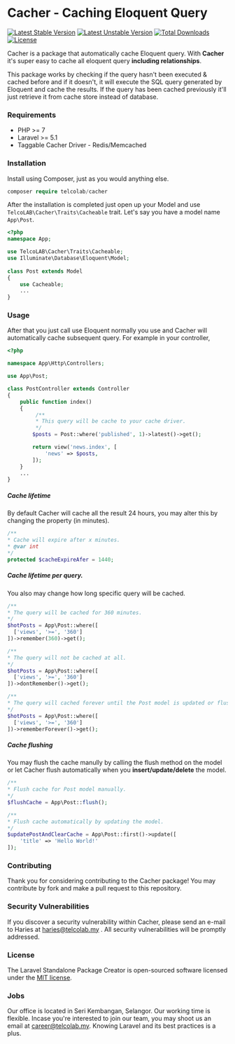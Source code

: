 # Cacher - Caching Eloquent Query

[![Latest Stable Version](https://poser.pugx.org/telcolab/cacher/v/stable)](https://packagist.org/packages/telcolab/cacher) [![Latest Unstable Version](https://poser.pugx.org/telcolab/cacher/v/unstable)](https://packagist.org/packages/telcolab/cacher) [![Total Downloads](https://poser.pugx.org/telcolab/cacher/downloads)](https://packagist.org/packages/telcolab/cacher) [![License](https://poser.pugx.org/telcolab/cacher/license)](https://packagist.org/packages/telcolab/cacher)

Cacher is a package that automatically cache Eloquent query. With **Cacher** it's super easy to cache all eloquent query **including relationships**. 

This package works by checking if the query hasn't been executed & cached before and if it doesn't, it will execute the SQL query generated by Eloquent and cache the results. If the query has been cached previously it'll just retrieve it from cache store instead of database.



### Requirements

- PHP >= 7
- Laravel >= 5.1
- Taggable Cacher Driver - Redis/Memcached



### Installation

Install using Composer, just as you would anything else.



```php
composer require telcolab/cacher
```



After the installation is completed just open up your Model and use ```TelcoLAB\Cacher\Traits\Cacheable``` trait. Let's say you have a model name ```App\Post```.



```php
<?php
namespace App;

use TelcoLAB\Cacher\Traits\Cacheable;
use Illuminate\Database\Eloquent\Model;
  
class Post extends Model
{
    use Cacheable;
    ...
}
```



### Usage

After that you just call use Eloquent normally you use and Cacher will automatically cache subsequent query. For example in your controller,

```php
<?php

namespace App\Http\Controllers;

use App\Post;

class PostController extends Controller
{
    public function index()
    {
         /**
         * This query will be cache to your cache driver.
         */
        $posts = Post::where('published', 1)->latest()->get();

        return view('news.index', [
            'news' => $posts,
        ]);
    }
    ...
}
```



##### Cache lifetime

By default Cacher will cache all the result 24 hours, you may alter this by changing the property (in minutes).

```php
/**
* Cache will expire after x minutes.
* @var int
*/
protected $cacheExpireAfer = 1440;
```



##### Cache lifetime per query.

You also may change how long specific query will be cached.

```php
/**
* The query will be cached for 360 minutes.
*/
$hotPosts = App\Post::where([
  ['views', '>=', '360']
])->remember(360)->get();

/**
* The query will not be cached at all.
*/
$hotPosts = App\Post::where([
  ['views', '>=', '360']
])->dontRemember()->get();

/**
* The query will cached forever until the Post model is updated or flushed manually.
*/
$hotPosts = App\Post::where([
  ['views', '>=', '360']
])->rememberForever()->get();
```



##### Cache flushing

You may flush the cache manully by calling the flush method on the model or let Cacher flush automatically when you **insert/update/delete** the model.

```php
/**
* Flush cache for Post model manually.
*/
$flushCache = App\Post::flush();

/**
* Flush cache automatically by updating the model.
*/
$updatePostAndClearCache = App\Post::first()->update([
    'title' => 'Hello World!'
]);
```



### Contributing

Thank you for considering contributing to the Cacher package! You may contribute by fork and make a pull request to this repository.



### Security Vulnerabilities 

If you discover a security vulnerability within Cacher, please send an e-mail to Haries  at [haries@telcolab.my](mailto:haries@telcolab.my) . All security vulnerabilities will be promptly addressed.



### License

The Laravel Standalone Package Creator is open-sourced software licensed under the [MIT license](http://opensource.org/licenses/MIT).



### Jobs

Our office is located in Seri Kembangan, Selangor. Our working time is flexible. Incase you're interested to join our team, you may shoot us an email at [career@telcolab.my](mailto:career@telcolab.my). Knowing Laravel and its best practices is a plus.


